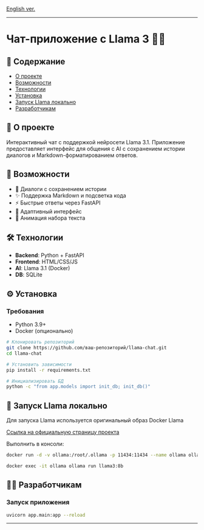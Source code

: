 [English ver.](./README_en.md)

---

# Чат-приложение с Llama 3 🦙✨

<!-- <div align="center">
  <img src="https://i.imgur.com/JZk6bE0.png" width="300" alt="Llama Chat Demo">
</div> -->

## 📖 Содержание
- [О проекте](#-о-проекте)
- [Возможности](#-возможности)
- [Технологии](#-технологии)
- [Установка](#-установка)
- [Запуск Llama локально](#-запуск-llama-локально)
- [Разработчикам](#-разработчикам)

## 🌟 О проекте
Интерактивный чат с поддержкой нейросети Llama 3.1. Приложение предоставляет интерфейс для общения с AI с сохранением истории диалогов и Markdown-форматированием ответов.

## 🚀 Возможности
- 💬 Диалоги с сохранением истории
- ✨ Поддержка Markdown и подсветка кода
- ⚡ Быстрые ответы через FastAPI
- 📱 Адаптивный интерфейс
- 🔄 Анимация набора текста

## 🛠 Технологии
- **Backend**: Python + FastAPI
- **Frontend**: HTML/CSS/JS
- **AI**: Llama 3.1 (Docker)
- **DB**: SQLite

## ⚙️ Установка

### Требования
- Python 3.9+
- Docker (опционально)

```bash
# Клонировать репозиторий
git clone https://github.com/ваш-репозиторий/llama-chat.git
cd llama-chat

# Установить зависимости
pip install -r requirements.txt

# Инициализировать БД
python -c "from app.models import init_db; init_db()"
```

## 🐋 Запуск Llama локально

Для запуска Llama используется оригинальный образ Docker Llama

[Ссылка на официальную страницу проекта](https://ollama.com/blog/ollama-is-now-available-as-an-official-docker-image)

Выполнить в консоли:
``` bash
docker run -d -v ollama:/root/.ollama -p 11434:11434 --name ollama ollama/ollama

docker exec -it ollama ollama run llama3:8b
```

## 👨‍💻 Разработчикам

### Запуск приложения
```bash
uvicorn app.main:app --reload
```

<!-- ### Сборка Docker
```bash
docker-compose up -d --build
``` -->


---